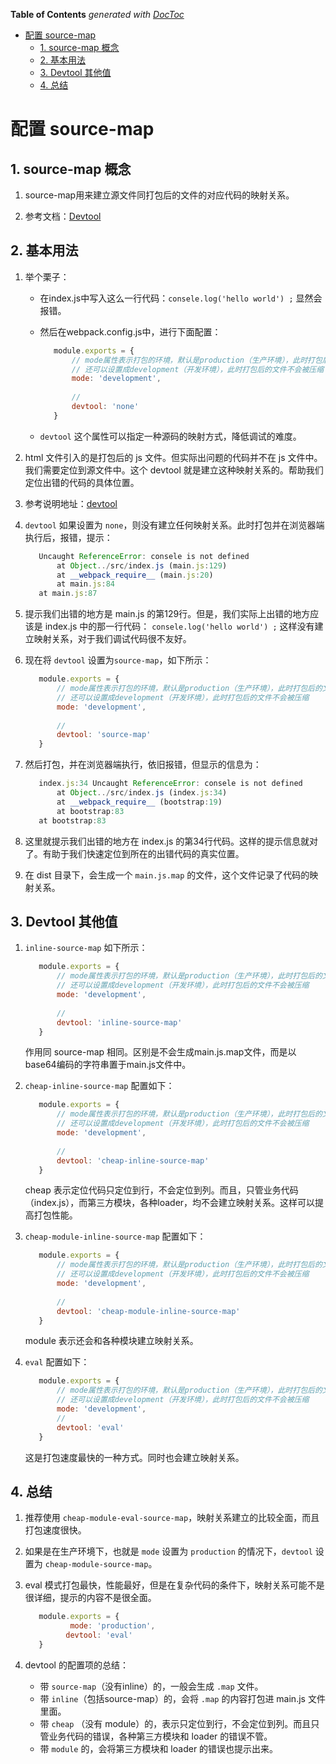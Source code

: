 <!-- START doctoc generated TOC please keep comment here to allow auto update -->
<!-- DON'T EDIT THIS SECTION, INSTEAD RE-RUN doctoc TO UPDATE -->
**Table of Contents**  *generated with [DocToc](https://github.com/thlorenz/doctoc)*

- [配置 source-map](#%E9%85%8D%E7%BD%AE-source-map)
  - [1. source-map 概念](#1-source-map-%E6%A6%82%E5%BF%B5)
  - [2. 基本用法](#2-%E5%9F%BA%E6%9C%AC%E7%94%A8%E6%B3%95)
  - [3. Devtool 其他值](#3-devtool-%E5%85%B6%E4%BB%96%E5%80%BC)
  - [4. 总结](#4-%E6%80%BB%E7%BB%93)

<!-- END doctoc generated TOC please keep comment here to allow auto update -->

# 配置 source-map

## 1. source-map 概念

1. source-map用来建立源文件同打包后的文件的对应代码的映射关系。

2. 参考文档：[Devtool](https://v4.webpack.js.org/configuration/devtool/#devtool)

## 2. 基本用法

1. 举个栗子：
   - 在index.js中写入这么一行代码：`consele.log('hello world') ;` 显然会报错。
   - 然后在webpack.config.js中，进行下面配置：
     ```javascript
        module.exports = {
            // mode属性表示打包的环境，默认是production（生产环境），此时打包后的文件会被压缩
            // 还可以设置成development（开发环境），此时打包后的文件不会被压缩
            mode: 'development',
        
            //
            devtool: 'none'
        }
     ```

   - `devtool` 这个属性可以指定一种源码的映射方式，降低调试的难度。
   
3. html 文件引入的是打包后的 js 文件。但实际出问题的代码并不在 js 文件中。我们需要定位到源文件中。这个 devtool 就是建立这种映射关系的。帮助我们定位出错的代码的具体位置。

4. 参考说明地址：[devtool](https://v4.webpack.js.org/configuration/devtool/#devtool)

5. `devtool` 如果设置为 `none`，则没有建立任何映射关系。此时打包并在浏览器端执行后，报错，提示：
   ```javascript
      Uncaught ReferenceError: consele is not defined
          at Object../src/index.js (main.js:129)
          at __webpack_require__ (main.js:20)
          at main.js:84
      at main.js:87
   ```
6. 提示我们出错的地方是 main.js 的第129行。但是，我们实际上出错的地方应该是 index.js 中的那一行代码：
`consele.log('hello world') ;`
这样没有建立映射关系，对于我们调试代码很不友好。

7. 现在将 `devtool` 设置为`source-map`，如下所示：
   ```javascript
      module.exports = {
          // mode属性表示打包的环境，默认是production（生产环境），此时打包后的文件会被压缩
          // 还可以设置成development（开发环境），此时打包后的文件不会被压缩
          mode: 'development',
      
          //
          devtool: 'source-map'
      }
   ```

8. 然后打包，并在浏览器端执行，依旧报错，但显示的信息为：
   ```javascript
      index.js:34 Uncaught ReferenceError: consele is not defined
          at Object../src/index.js (index.js:34)
          at __webpack_require__ (bootstrap:19)
          at bootstrap:83
      at bootstrap:83
   ```

9. 这里就提示我们出错的地方在 index.js 的第34行代码。这样的提示信息就对了。有助于我们快速定位到所在的出错代码的真实位置。
10. 在 dist 目录下，会生成一个 `main.js.map` 的文件，这个文件记录了代码的映射关系。

## 3. Devtool 其他值

1. `inline-source-map` 如下所示：
    ```javascript
       module.exports = {
           // mode属性表示打包的环境，默认是production（生产环境），此时打包后的文件会被压缩
           // 还可以设置成development（开发环境），此时打包后的文件不会被压缩
           mode: 'development',
       
           //
           devtool: 'inline-source-map'
       }
    ```

    作用同 source-map 相同。区别是不会生成main.js.map文件，而是以base64编码的字符串置于main.js文件中。
    
2. `cheap-inline-source-map` 配置如下：
    ```javascript
       module.exports = {
           // mode属性表示打包的环境，默认是production（生产环境），此时打包后的文件会被压缩
           // 还可以设置成development（开发环境），此时打包后的文件不会被压缩
           mode: 'development',
       
           //
           devtool: 'cheap-inline-source-map'
       }
    ```
    cheap 表示定位代码只定位到行，不会定位到列。而且，只管业务代码（index.js），而第三方模块，各种loader，均不会建立映射关系。这样可以提高打包性能。

3. `cheap-module-inline-source-map` 配置如下：
    ```javascript
       module.exports = {
           // mode属性表示打包的环境，默认是production（生产环境），此时打包后的文件会被压缩
           // 还可以设置成development（开发环境），此时打包后的文件不会被压缩
           mode: 'development',
       
           //
           devtool: 'cheap-module-inline-source-map'
       }
    ```
    module 表示还会和各种模块建立映射关系。

4. `eval` 配置如下：
    ```javascript
       module.exports = {
           // mode属性表示打包的环境，默认是production（生产环境），此时打包后的文件会被压缩
           // 还可以设置成development（开发环境），此时打包后的文件不会被压缩
           mode: 'development',
           //
           devtool: 'eval'
       }
    ```
    这是打包速度最快的一种方式。同时也会建立映射关系。

## 4. 总结

1. 推荐使用 `cheap-module-eval-source-map`，映射关系建立的比较全面，而且打包速度很快。

2. 如果是在生产环境下，也就是 `mode` 设置为 `production` 的情况下，`devtool` 设置为 `cheap-module-source-map`。

3. eval 模式打包最快，性能最好，但是在复杂代码的条件下，映射关系可能不是很详细，提示的内容不是很全面。
    ```javascript
       module.exports = {
              mode: 'production',
             devtool: 'eval'
       }
    ```
4. devtool 的配置项的总结：
   - 带 `source-map`（没有inline）的，一般会生成 `.map` 文件。
   - 带 `inline`（包括source-map）的，会将 `.map` 的内容打包进 main.js 文件里面。
   - 带 `cheap` （没有 module）的，表示只定位到行，不会定位到列。而且只管业务代码的错误，各种第三方模块和 loader 的错误不管。
   - 带 `module` 的，会将第三方模块和 loader 的错误也提示出来。
